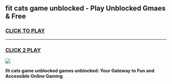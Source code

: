 
## fit cats game unblocked - Play Unblocked Gmaes & Free
<h3>
<a href="https://news.freeplayer.one?title=fit_cats_game_unblocked&ref=23F">CLICK TO PLAY</a></h3>
<hr>

<h3>
<a href="https://news.freeplayer.one?title=fit_cats_game_unblocked&ref=23F">CLICK 2 PLAY</a>
  
</h3>

<a href="https://news.freeplayer.one?title=fit_cats_game_unblocked&ref=23F/"><img src="https://clearcache.store/games.png"></a>


**fit cats game unblocked games unblocked: Your Gateway to Fun and Accessible Online Gaming**

